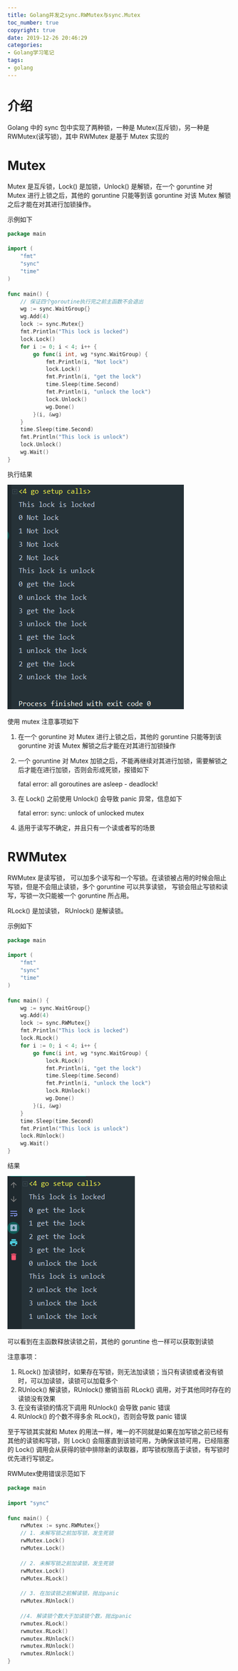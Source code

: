 ```yaml
---
title: Golang并发之sync.RWMutex与sync.Mutex
toc_number: true
copyright: true
date: 2019-12-26 20:46:29
categories:
- Golang学习笔记
tags:
- golang
---
```


# 介绍

Golang 中的 sync 包中实现了两种锁，一种是 Mutex(互斥锁)，另一种是RWMutex(读写锁)，其中 RWMutex 是基于 Mutex 实现的

# Mutex

Mutex 是互斥锁，Lock() 是加锁，Unlock() 是解锁，在一个 goruntine 对 Mutex 进行上锁之后，其他的 goruntine 只能等到该 goruntine 对该 Mutex 解锁之后才能在对其进行加锁操作。  

示例如下

```go
package main

import (
	"fmt"
	"sync"
	"time"
)

func main() {
    // 保证四个goroutine执行完之前主函数不会退出
	wg := sync.WaitGroup{}
	wg.Add(4)
	lock := sync.Mutex{}
	fmt.Println("This lock is locked")
	lock.Lock()
	for i := 0; i < 4; i++ {
		go func(i int, wg *sync.WaitGroup) {
			fmt.Println(i, "Not lock")
			lock.Lock()
			fmt.Println(i, "get the lock")
			time.Sleep(time.Second)
			fmt.Println(i, "unlock the lock")
			lock.Unlock()
			wg.Done()
		}(i, &wg)
	}
	time.Sleep(time.Second)
	fmt.Println("This lock is unlock")
	lock.Unlock()
	wg.Wait()
}
```

<!--more-->

执行结果

![image-20191226210905112](Golang%E5%B9%B6%E5%8F%91%E4%B9%8Bsync-RWMutex%E4%B8%8Esync-Mutex/image-20191226210905112.png)

使用 mutex 注意事项如下

1. 在一个 goruntine 对 Mutex 进行上锁之后，其他的 goruntine 只能等到该 goruntine 对该 Mutex 解锁之后才能在对其进行加锁操作

2. 一个 goruntine 对 Mutex 加锁之后，不能再继续对其进行加锁，需要解锁之后才能在进行加锁，否则会形成死锁，报错如下

   fatal error: all goroutines are asleep - deadlock!

3. 在 Lock() 之前使用 Unlock() 会导致 panic 异常，信息如下

   fatal error: sync: unlock of unlocked mutex

4. 适用于读写不确定，并且只有一个读或者写的场景

# RWMutex

RWMutex 是读写锁， 可以加多个读写和一个写锁。在读锁被占用的时候会阻止写锁，但是不会阻止读锁，多个 goruntine 可以共享读锁， 写锁会阻止写锁和读写，写锁一次只能被一个 goruntine 所占用。

RLock() 是加读锁， RUnlock() 是解读锁。

示例如下

```go
package main

import (
	"fmt"
	"sync"
	"time"
)

func main() {
	wg := sync.WaitGroup{}
	wg.Add(4)
	lock := sync.RWMutex{}
	fmt.Println("This lock is locked")
	lock.RLock()
	for i := 0; i < 4; i++ {
		go func(i int, wg *sync.WaitGroup) {
			lock.RLock()
			fmt.Println(i, "get the lock")
			time.Sleep(time.Second)
			fmt.Println(i, "unlock the lock")
			lock.RUnlock()
			wg.Done()
		}(i, &wg)
	}
	time.Sleep(time.Second)
	fmt.Println("This lock is unlock")
	lock.RUnlock()
	wg.Wait()
}
```

结果

![image-20191226213240734](Golang%E5%B9%B6%E5%8F%91%E4%B9%8Bsync-RWMutex%E4%B8%8Esync-Mutex/image-20191226213240734.png)

可以看到在主函数释放读锁之前，其他的 goruntine 也一样可以获取到读锁

注意事项：

1. RLock() 加读锁时，如果存在写锁，则无法加读锁；当只有读锁或者没有锁时，可以加读锁，读锁可以加载多个
2. RUnlock() 解读锁，RUnlock() 撤销当前 RLock() 调用，对于其他同时存在的读锁没有效果
3. 在没有读锁的情况下调用 RUnlock() 会导致 panic 错误
4. RUnlock() 的个数不得多余 RLock()，否则会导致 panic 错误

至于写锁其实就和 Mutex 的用法一样，唯一的不同就是如果在加写锁之前已经有其他的读锁和写锁，则 Lock() 会阻塞直到该锁可用，为确保该锁可用，已经阻塞的 Lock() 调用会从获得的锁中排除新的读取器，即写锁权限高于读锁，有写锁时优先进行写锁定。

RWMutex使用错误示范如下

```go
package main

import "sync"

func main() {
	rwMutex := sync.RWMutex{}
    // 1. 未解写锁之前加写锁，发生死锁
	rwMutex.Lock()
	rwMutex.Lock()
    
    // 2. 未解写锁之前加读锁，发生死锁
    rwMutex.Lock()
    rwMutex.RLock()
    
    // 3. 在加读锁之前解读锁，抛出panic
    rwMutex.RUnlock()
    
    //4. 解读锁个数大于加读锁个数，抛出panic
    rwmutex.RLock()
    rwmutex.RLock()
    rwmutex.RUnlock()
    rwmutex.RUnlock()
    rwmutex.RUnlock()
}
```

